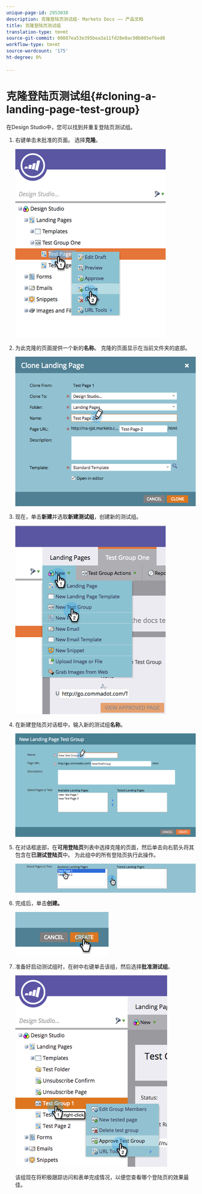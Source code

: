 ```yaml
---
unique-page-id: 2953038
description: 克隆登陆页测试组- Marketo Docs —— 产品文档
title: 克隆登陆页测试组
translation-type: tm+mt
source-git-commit: 00887ea53e395bea3a11fd28e0ac98b085ef6ed8
workflow-type: tm+mt
source-wordcount: '175'
ht-degree: 0%

---
```



# 克隆登陆页测试组{#cloning-a-landing-page-test-group}

在Design Studio中，您可以找到并重复登陆页测试组。

1. 右键单击未批准的页面。 选择&#x200B;**克隆**。

   ![](assets/image2015-4-27-15-3a11-3a24.png)

1. 为此克隆的页面提供一个新的&#x200B;**名称**。 克隆的页面显示在当前文件夹的底部。

   ![](assets/image2015-4-27-16-3a10-3a10.png)

1. 现在，单击&#x200B;**新建**&#x200B;并选取&#x200B;**新建测试组**，创建新的测试组。

   ![](assets/image2015-4-27-15-3a49-3a54.png)

1. 在新建登陆页对话框中，输入新的测试组&#x200B;**名称**。

   ![](assets/image2015-4-27-15-3a58-3a13.png)

1. 在对话框底部，在&#x200B;**可用登陆页**&#x200B;列表中选择克隆的页面，然后单击向右箭头将其包含在&#x200B;**已测试登陆页**&#x200B;中。 为此组中的所有登陆页执行此操作。

   ![](assets/image2015-4-27-16-3a3-3a22.png)

1. 完成后，单击&#x200B;**创建。**

   ![](assets/image2015-4-27-16-3a7-3a50.png)

1. 准备好启动测试组时，在树中右键单击该组，然后选择&#x200B;**批准测试组**。

   ![](assets/image2015-4-27-16-3a19-3a10.png)

   该组现在将积极跟踪访问和表单完成情况，以便您查看哪个登陆页的效果最佳。

